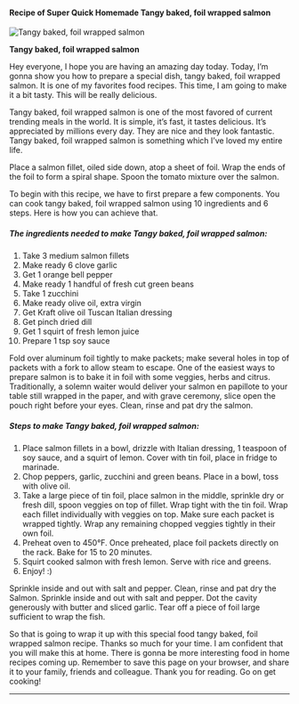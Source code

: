             

#### Recipe of Super Quick Homemade Tangy baked, foil wrapped salmon

![Tangy baked, foil wrapped salmon](https://img-global.cpcdn.com/recipes/5603384636211200/751x532cq70/tangy-baked-foil-wrapped-salmon-recipe-main-photo.jpg)

**Tangy baked, foil wrapped salmon**

Hey everyone, I hope you are having an amazing day today. Today, I’m gonna show you how to prepare a special dish, tangy baked, foil wrapped salmon. It is one of my favorites food recipes. This time, I am going to make it a bit tasty. This will be really delicious.

Tangy baked, foil wrapped salmon is one of the most favored of current trending meals in the world. It is simple, it’s fast, it tastes delicious. It’s appreciated by millions every day. They are nice and they look fantastic. Tangy baked, foil wrapped salmon is something which I’ve loved my entire life.

Place a salmon fillet, oiled side down, atop a sheet of foil. Wrap the ends of the foil to form a spiral shape. Spoon the tomato mixture over the salmon.

To begin with this recipe, we have to first prepare a few components. You can cook tangy baked, foil wrapped salmon using 10 ingredients and 6 steps. Here is how you can achieve that.

##### The ingredients needed to make Tangy baked, foil wrapped salmon:

1.  Take 3 medium salmon fillets
2.  Make ready 6 clove garlic
3.  Get 1 orange bell pepper
4.  Make ready 1 handful of fresh cut green beans
5.  Take 1 zucchini
6.  Make ready olive oil, extra virgin
7.  Get Kraft olive oil Tuscan Italian dressing
8.  Get pinch dried dill
9.  Get 1 squirt of fresh lemon juice
10.  Prepare 1 tsp soy sauce

Fold over aluminum foil tightly to make packets; make several holes in top of packets with a fork to allow steam to escape. One of the easiest ways to prepare salmon is to bake it in foil with some veggies, herbs and citrus. Traditionally, a solemn waiter would deliver your salmon en papillote to your table still wrapped in the paper, and with grave ceremony, slice open the pouch right before your eyes. Clean, rinse and pat dry the salmon.

##### Steps to make Tangy baked, foil wrapped salmon:

1.  Place salmon fillets in a bowl, drizzle with Italian dressing, 1 teaspoon of soy sauce, and a squirt of lemon. Cover with tin foil, place in fridge to marinade.
2.  Chop peppers, garlic, zucchini and green beans. Place in a bowl, toss with olive oil.
3.  Take a large piece of tin foil, place salmon in the middle, sprinkle dry or fresh dill, spoon veggies on top of fillet. Wrap tight with the tin foil. Wrap each fillet individually with veggies on top. Make sure each packet is wrapped tightly. Wrap any remaining chopped veggies tightly in their own foil.
4.  Preheat oven to 450°F. Once preheated, place foil packets directly on the rack. Bake for 15 to 20 minutes.
5.  Squirt cooked salmon with fresh lemon. Serve with rice and greens.
6.  Enjoy! :)

Sprinkle inside and out with salt and pepper. Clean, rinse and pat dry the Salmon. Sprinkle inside and out with salt and pepper. Dot the cavity generously with butter and sliced garlic. Tear off a piece of foil large sufficient to wrap the fish.

So that is going to wrap it up with this special food tangy baked, foil wrapped salmon recipe. Thanks so much for your time. I am confident that you will make this at home. There is gonna be more interesting food in home recipes coming up. Remember to save this page on your browser, and share it to your family, friends and colleague. Thank you for reading. Go on get cooking!

* * *